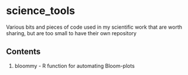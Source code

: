 # science_tools
Various bits and pieces of code used in my scientific work that are worth sharing, but are too small to have their own repository 

## Contents
1. bloommy - R function for automating  Bloom-plots
